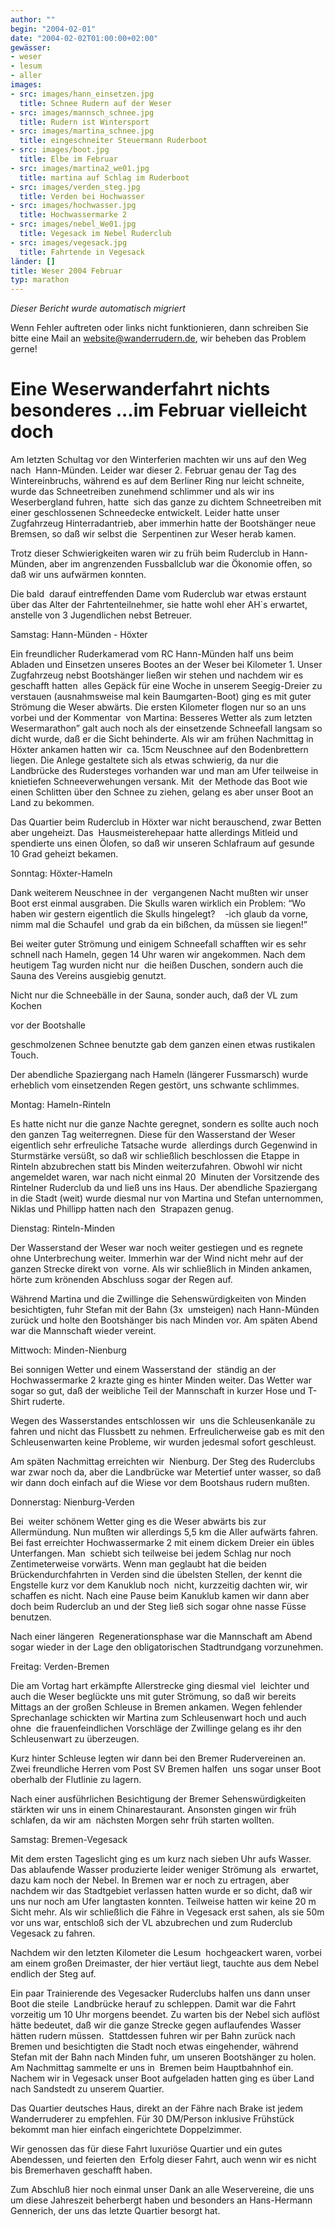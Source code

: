```yaml
---
author: ""
begin: "2004-02-01"
date: "2004-02-02T01:00:00+02:00"
gewässer:
- weser
- lesum
- aller
images:
- src: images/hann_einsetzen.jpg
  title: Schnee Rudern auf der Weser
- src: images/mannsch_schnee.jpg
  title: Rudern ist Wintersport
- src: images/martina_schnee.jpg
  title: eingeschneiter Steuermann Ruderboot
- src: images/boot.jpg
  title: Elbe im Februar
- src: images/martina2_we01.jpg
  title: martina auf Schlag im Ruderboot
- src: images/verden_steg.jpg
  title: Verden bei Hochwasser
- src: images/hochwasser.jpg
  title: Hochwassermarke 2
- src: images/nebel_We01.jpg
  title: Vegesack im Nebel Ruderclub
- src: images/vegesack.jpg
  title: Fahrtende in Vegesack
länder: []
title: Weser 2004 Februar
typ: marathon
---
```



*Dieser Bericht wurde automatisch migriert*

Wenn Fehler auftreten oder links nicht funktionieren, dann schreiben Sie bitte eine Mail an website@wanderrudern.de, wir beheben das Problem gerne!



# Eine Weserwanderfahrt nichts besonderes ...im Februar vielleicht doch


Am letzten Schultag vor den Winterferien machten wir uns auf den Weg nach  Hann-Münden. Leider war dieser 2. Februar genau der Tag des Wintereinbruchs, während es auf dem Berliner Ring nur leicht schneite, wurde das Schneetreiben zunehmend schlimmer und als wir ins Weserbergland fuhren, hatte  sich das ganze zu dichtem Schneetreiben mit einer geschlossenen Schneedecke entwickelt. Leider hatte unser Zugfahrzeug Hinterradantrieb, aber immerhin hatte der Bootshänger neue Bremsen, so daß wir selbst die  Serpentinen zur Weser herab kamen.

Trotz dieser Schwierigkeiten waren wir zu früh beim Ruderclub in Hann-Münden, aber im angrenzenden Fussballclub war die Ökonomie offen, so daß wir uns aufwärmen konnten.

Die bald  darauf eintreffenden Dame vom Ruderclub war etwas erstaunt über das Alter der Fahrtenteilnehmer, sie hatte wohl eher AH´s erwartet, anstelle von 3 Jugendlichen nebst Betreuer.

Samstag: Hann-Münden - Höxter

Ein freundlicher Ruderkamerad vom RC Hann-Münden half uns beim Abladen und Einsetzen unseres Bootes an der Weser bei Kilometer 1. Unser Zugfahrzeug nebst Bootshänger ließen wir stehen und nachdem wir es geschafft hatten  alles Gepäck für eine Woche in unserem Seegig-Dreier zu verstauen (ausnahmsweise mal kein Baumgarten-Boot) ging es mit guter Strömung die Weser abwärts. Die ersten Kilometer flogen nur so an uns vorbei und der Kommentar  von Martina: Besseres Wetter als zum letzten Wesermarathon” galt auch noch als der einsetzende Schneefall langsam so dicht wurde, daß er die Sicht behinderte. Als wir am frühen Nachmittag in Höxter ankamen hatten wir  ca. 15cm Neuschnee auf den Bodenbrettern liegen. Die Anlege gestaltete sich als etwas schwierig, da nur die Landbrücke des Rudersteges vorhanden war und man am Ufer teilweise in knietiefen Schneeverwehungen versank. Mit  der Methode das Boot wie einen Schlitten über den Schnee zu ziehen, gelang es aber unser Boot an Land zu bekommen.

Das Quartier beim Ruderclub in Höxter war nicht berauschend, zwar Betten aber ungeheizt. Das  Hausmeisterehepaar hatte allerdings Mitleid und spendierte uns einen Ölofen, so daß wir unseren Schlafraum auf gesunde 10 Grad geheizt bekamen.

Sonntag: Höxter-Hameln

Dank weiterem Neuschnee in der  vergangenen Nacht mußten wir unser Boot erst einmal ausgraben. Die Skulls waren wirklich ein Problem: “Wo haben wir gestern eigentlich die Skulls hingelegt?    -ich glaub da vorne, nimm mal die Schaufel  und grab da ein bißchen, da müssen sie liegen!”

Bei weiter guter Strömung und einigem Schneefall schafften wir es sehr schnell nach Hameln, gegen 14 Uhr waren wir angekommen. Nach dem heutigem Tag wurden nicht nur  die heißen Duschen, sondern auch die Sauna des Vereins ausgiebig genutzt.

Nicht nur die Schneebälle in der Sauna, sonder auch, daß der VL zum Kochen

vor der Bootshalle

geschmolzenen Schnee benutzte gab dem ganzen einen etwas rustikalen Touch.

Der abendliche Spaziergang nach Hameln (längerer Fussmarsch) wurde erheblich vom einsetzenden Regen gestört, uns schwante schlimmes.

Montag: Hameln-Rinteln

Es hatte nicht nur die ganze Nachte geregnet, sondern es sollte auch noch den ganzen Tag weiterregnen. Diese für den Wasserstand der Weser eigentlich sehr erfreuliche Tatsache wurde  allerdings durch Gegenwind in Sturmstärke versüßt, so daß wir schließlich beschlossen die Etappe in Rinteln abzubrechen statt bis Minden weiterzufahren. Obwohl wir nicht angemeldet waren, war nach nicht einmal 20  Minuten der Vorsitzende des Rintelner Ruderclub da und ließ uns ins Haus. Der abendliche Spaziergang in die Stadt (weit) wurde diesmal nur von Martina und Stefan unternommen, Niklas und Phillipp hatten nach den  Strapazen genug.

Dienstag: Rinteln-Minden

Der Wasserstand der Weser war noch weiter gestiegen und es regnete ohne Unterbrechung weiter. Immerhin war der Wind nicht mehr auf der ganzen Strecke direkt von  vorne. Als wir schließlich in Minden ankamen, hörte zum krönenden Abschluss sogar der Regen auf.

Während Martina und die Zwillinge die Sehenswürdigkeiten von Minden besichtigten, fuhr Stefan mit der Bahn (3x  umsteigen) nach Hann-Münden zurück und holte den Bootshänger bis nach Minden vor. Am späten Abend war die Mannschaft wieder vereint.

Mittwoch: Minden-Nienburg

Bei sonnigen Wetter und einem Wasserstand der  ständig an der Hochwassermarke 2 krazte ging es hinter Minden weiter. Das Wetter war sogar so gut, daß der weibliche Teil der Mannschaft in kurzer Hose und T-Shirt ruderte.

Wegen des Wasserstandes entschlossen wir  uns die Schleusenkanäle zu fahren und nicht das Flussbett zu nehmen. Erfreulicherweise gab es mit den Schleusenwarten keine Probleme, wir wurden jedesmal sofort geschleust.

Am späten Nachmittag erreichten wir  Nienburg. Der Steg des Ruderclubs war zwar noch da, aber die Landbrücke war Metertief unter wasser, so daß wir dann doch einfach auf die Wiese vor dem Bootshaus rudern mußten.

Donnerstag: Nienburg-Verden

Bei  weiter schönem Wetter ging es die Weser abwärts bis zur Allermündung. Nun mußten wir allerdings 5,5 km die Aller aufwärts fahren. Bei fast erreichter Hochwassermarke 2 mit einem dickem Dreier ein übles Unterfangen. Man  schiebt sich teilweise bei jedem Schlag nur noch Zentimeterweise vorwärts. Wenn man geglaubt hat die beiden Brückendurchfahrten in Verden sind die übelsten Stellen, der kennt die Engstelle kurz vor dem Kanuklub noch  nicht, kurzzeitig dachten wir, wir schaffen es nicht. Nach eine Pause beim Kanuklub kamen wir dann aber doch beim Ruderclub an und der Steg ließ sich sogar ohne nasse Füsse benutzen.

Nach einer längeren  Regenerationsphase war die Mannschaft am Abend sogar wieder in der Lage den obligatorischen Stadtrundgang vorzunehmen.

Freitag: Verden-Bremen

Die am Vortag hart erkämpfte Allerstrecke ging diesmal viel  leichter und auch die Weser beglückte uns mit guter Strömung, so daß wir bereits Mittags an der großen Schleuse in Bremen ankamen. Wegen fehlender Sprechanlage schickten wir Martina zum Schleusenwart hoch und auch ohne  die frauenfeindlichen Vorschläge der Zwillinge gelang es ihr den Schleusenwart zu überzeugen.

Kurz hinter Schleuse legten wir dann bei den Bremer Rudervereinen an. Zwei freundliche Herren vom Post SV Bremen halfen  uns sogar unser Boot oberhalb der Flutlinie zu lagern.

Nach einer ausführlichen Besichtigung der Bremer Sehenswürdigkeiten stärkten wir uns in einem Chinarestaurant. Ansonsten gingen wir früh schlafen, da wir am  nächsten Morgen sehr früh starten wollten.

Samstag: Bremen-Vegesack

Mit dem ersten Tageslicht ging es um kurz nach sieben Uhr aufs Wasser. Das ablaufende Wasser produzierte leider weniger Strömung als  erwartet, dazu kam noch der Nebel. In Bremen war er noch zu ertragen, aber nachdem wir das Stadtgebiet verlassen hatten wurde er so dicht, daß wir uns nur noch am Ufer langtasten konnten. Teilweise hatten wir keine 20 m  Sicht mehr. Als wir schließlich die Fähre in Vegesack erst sahen, als sie 50m vor uns war, entschloß sich der VL abzubrechen und zum Ruderclub Vegesack zu fahren.

Nachdem wir den letzten Kilometer die Lesum  hochgeackert waren, vorbei am einem großen Dreimaster, der hier vertäut liegt, tauchte aus dem Nebel endlich der Steg auf.

Ein paar Trainierende des Vegesacker Ruderclubs halfen uns dann unser Boot die steile  Landbrücke herauf zu schleppen. Damit war die Fahrt vorzeitig um 10 Uhr morgens beendet. Zu warten bis der Nebel sich auflöst hätte bedeutet, daß wir die ganze Strecke gegen auflaufendes Wasser hätten rudern müssen.  Stattdessen fuhren wir per Bahn zurück nach Bremen und besichtigten die Stadt noch etwas eingehender, während Stefan mit der Bahn nach Minden fuhr, um unseren Bootshänger zu holen. Am Nachmittag sammelte er uns in  Bremen beim Hauptbahnhof ein. Nachem wir in Vegesack unser Boot aufgeladen hatten ging es über Land nach Sandstedt zu unserem Quartier.

Das Quartier deutsches Haus, direkt an der Fähre nach Brake ist jedem  Wanderruderer zu empfehlen. Für 30 DM/Person inklusive Frühstück bekommt man hier einfach eingerichtete Doppelzimmer.

Wir genossen das für diese Fahrt luxuriöse Quartier und ein gutes Abendessen, und feierten den  Erfolg dieser Fahrt, auch wenn wir es nicht bis Bremerhaven geschafft haben.

Zum Abschluß hier noch einmal unser Dank an alle Weservereine, die uns um diese Jahreszeit beherbergt haben und besonders an Hans-Hermann  Gennerich, der uns das letzte Quartier besorgt hat.